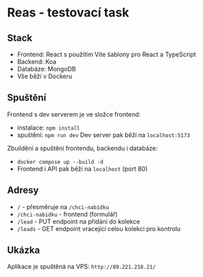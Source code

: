 # Reas - testovací task

## Stack
- Frontend: React s použitím Vite šablony pro React a TypeScript
- Backend: Koa
- Databáze: MongoDB
- Vše běží v Dockeru

## Spuštění
Frontend s dev serverem je ve složce frontend:

- instalace: `npm install`
- spuštění: `npm run dev`
Dev server pak běží na `localhost:5173`

Zbuildění a spuštění frontendu, backendu i databáze:

- `docker compose up --build -d`
- Frontend i API pak běží na `localhost` (port 80)

## Adresy
- `/` - přesměruje na `/chci-nabídku`
- `/chci-nabidku` - frontend (formulář)
- `/lead` - PUT endpoint na přidání do kolekce
- `/leads` - GET endpoint vracející celou kolekci pro kontrolu

## Ukázka
Aplikace je spuštěná na VPS: `http://89.221.218.21/`
